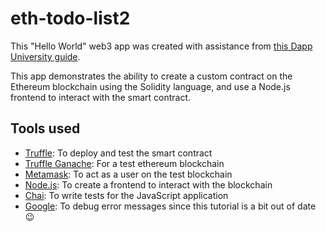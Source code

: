 # eth-todo-list2

This "Hello World" web3 app was created with assistance from [this Dapp University guide](https://www.youtube.com/watch?v=coQ5dg8wM2o).

This app demonstrates the ability to create a custom contract on the Ethereum blockchain using the Solidity language, and use a Node.js frontend to interact with the smart contract.

## Tools used
- [Truffle](https://trufflesuite.com/): To deploy and test the smart contract
- [Truffle Ganache](https://trufflesuite.com/ganache/): For a test ethereum blockchain
- [Metamask](https://metamask.io/): To act as a user on the test blockchain
- [Node.js](https://nodejs.org/en): To create a frontend to interact with the blockchain
- [Chai](https://www.chaijs.com/): To write tests for the JavaScript application
- [Google](https://www.google.com/): To debug error messages since this tutorial is a bit out of date 😉